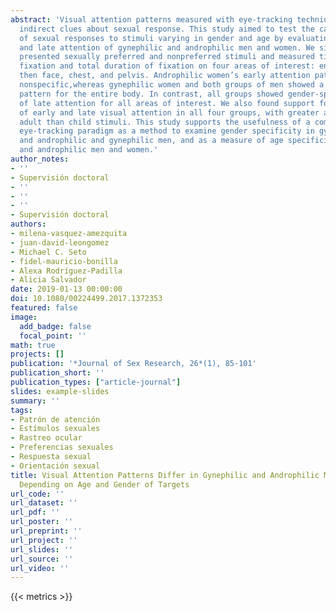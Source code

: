 ```yaml
---
abstract: 'Visual attention patterns measured with eye-tracking techniques provide
  indirect clues about sexual response. This study aimed to test the category specificity
  of sexual responses to stimuli varying in gender and age by evaluating both early
  and late attention of gynephilic and androphilic men and women. We simultaneously
  presented sexually preferred and nonpreferred stimuli and measured time to first
  fixation and total duration of fixation on four areas of interest: entire body,
  then face, chest, and pelvis. Androphilic women’s early attention patterns were
  nonspecific,whereas gynephilic women and both groups of men showed a category-specific
  pattern for the entire body. In contrast, all groups showed gender-specific patterns
  of late attention for all areas of interest. We also found support for age specificity
  of early and late visual attention in all four groups, with greater attention to
  adult than child stimuli. This study supports the usefulness of a competing stimulus
  eye-tracking paradigm as a method to examine gender specificity in gynephilic women
  and androphilic and gynephilic men, and as a measure of age specificity in gynephilic
  and androphilic men and women.'
author_notes:
- ''
- Supervisión doctoral
- ''
- ''
- ''
- Supervisión doctoral
authors:
- milena-vasquez-amezquita
- juan-david-leongomez
- Michael C. Seto
- fidel-mauricio-bonilla
- Alexa Rodríguez-Padilla
- Alicia Salvador
date: 2019-01-13 00:00:00
doi: 10.1080/00224499.2017.1372353
featured: false
image:
  add_badge: false
  focal_point: ''
math: true
projects: []
publication: '*Journal of Sex Research, 26*(1), 85-101'
publication_short: ''
publication_types: ["article-journal"]
slides: example-slides
summary: ''
tags:
- Patrón de atención
- Estímulos sexuales
- Rastreo ocular
- Preferencias sexuales
- Respuesta sexual
- Orientación sexual
title: Visual Attention Patterns Differ in Gynephilic and Androphilic Men and Women
  Depending on Age and Gender of Targets
url_code: ''
url_dataset: ''
url_pdf: ''
url_poster: ''
url_preprint: ''
url_project: ''
url_slides: ''
url_source: ''
url_video: ''
---
```

{{< metrics >}}
